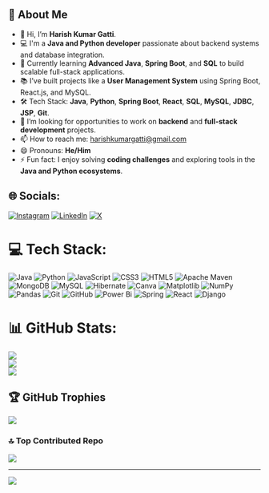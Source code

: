 ## 💫 About Me

- 👋 Hi, I’m **Harish Kumar Gatti**.
- 💻 I'm a **Java and Python developer** passionate about backend systems and database integration.
- 🌱 Currently learning **Advanced Java**, **Spring Boot**, and **SQL** to build scalable full-stack applications.
- 📚 I’ve built projects like a **User Management System** using Spring Boot, React.js, and MySQL.
- 🛠️ Tech Stack: **Java**, **Python**, **Spring Boot**, **React**, **SQL**, **MySQL**, **JDBC**, **JSP**, **Git**.
- 💞️ I’m looking for opportunities to work on **backend** and **full-stack development** projects.
- 📫 How to reach me: [harishkumargatti@gmail.com](mailto:harishkumargatti@gmail.com)
- 😄 Pronouns: **He/Him**
- ⚡ Fun fact: I enjoy solving **coding challenges** and exploring tools in the **Java and Python ecosystems**.



## 🌐 Socials:
[![Instagram](https://img.shields.io/badge/Instagram-%23E4405F.svg?logo=Instagram&logoColor=white)](https://instagram.com/harishjstlivin) [![LinkedIn](https://img.shields.io/badge/LinkedIn-%230077B5.svg?logo=linkedin&logoColor=white)](https://linkedin.com/in/https://www.linkedin.com/in/harish-kumar-gatti-663066249/) [![X](https://img.shields.io/badge/X-black.svg?logo=X&logoColor=white)](https://x.com/@HarishKumar82658) 

# 💻 Tech Stack:
![Java](https://img.shields.io/badge/java-%23ED8B00.svg?style=flat&logo=openjdk&logoColor=white) ![Python](https://img.shields.io/badge/python-3670A0?style=flat&logo=python&logoColor=ffdd54) ![JavaScript](https://img.shields.io/badge/javascript-%23323330.svg?style=flat&logo=javascript&logoColor=%23F7DF1E) ![CSS3](https://img.shields.io/badge/css3-%231572B6.svg?style=flat&logo=css3&logoColor=white) ![HTML5](https://img.shields.io/badge/html5-%23E34F26.svg?style=flat&logo=html5&logoColor=white) ![Apache Maven](https://img.shields.io/badge/Apache%20Maven-C71A36?style=flat&logo=Apache%20Maven&logoColor=white) ![MongoDB](https://img.shields.io/badge/MongoDB-%234ea94b.svg?style=flat&logo=mongodb&logoColor=white) ![MySQL](https://img.shields.io/badge/mysql-4479A1.svg?style=flat&logo=mysql&logoColor=white) ![Hibernate](https://img.shields.io/badge/Hibernate-59666C?style=flat&logo=Hibernate&logoColor=white) ![Canva](https://img.shields.io/badge/Canva-%2300C4CC.svg?style=flat&logo=Canva&logoColor=white) ![Matplotlib](https://img.shields.io/badge/Matplotlib-%23ffffff.svg?style=flat&logo=Matplotlib&logoColor=black) ![NumPy](https://img.shields.io/badge/numpy-%23013243.svg?style=flat&logo=numpy&logoColor=white) ![Pandas](https://img.shields.io/badge/pandas-%23150458.svg?style=flat&logo=pandas&logoColor=white) ![Git](https://img.shields.io/badge/git-%23F05033.svg?style=flat&logo=git&logoColor=white) ![GitHub](https://img.shields.io/badge/github-%23121011.svg?style=flat&logo=github&logoColor=white) ![Power Bi](https://img.shields.io/badge/power_bi-F2C811?style=flat&logo=powerbi&logoColor=black) ![Spring](https://img.shields.io/badge/spring-%236DB33F.svg?style=flat&logo=spring&logoColor=white) ![React](https://img.shields.io/badge/react-%2320232a.svg?style=flat&logo=react&logoColor=%2361DAFB) ![Django](https://img.shields.io/badge/django-%23092E20.svg?style=flat&logo=django&logoColor=white)
# 📊 GitHub Stats:
![](https://github-readme-stats.vercel.app/api?username=GattiHarishKumar&theme=dark&hide_border=false&include_all_commits=false&count_private=false)<br/>
![](https://github-readme-streak-stats.herokuapp.com/?user=GattiHarishKumar&theme=dark&hide_border=false)<br/>
![](https://github-readme-stats.vercel.app/api/top-langs/?username=GattiHarishKumar&theme=dark&hide_border=false&include_all_commits=false&count_private=false&layout=compact)

## 🏆 GitHub Trophies
![](https://github-profile-trophy.vercel.app/?username=GattiHarishKumar&theme=radical&no-frame=true&no-bg=true&margin-w=4)

### 🔝 Top Contributed Repo
![](https://github-contributor-stats.vercel.app/api?username=GattiHarishKumar&limit=5&theme=dark&combine_all_yearly_contributions=true)

---
[![](https://visitcount.itsvg.in/api?id=GattiHarishKumar&icon=0&color=0)](https://visitcount.itsvg.in)

<!-- Proudly created with GPRM ( https://gprm.itsvg.in ) -->
